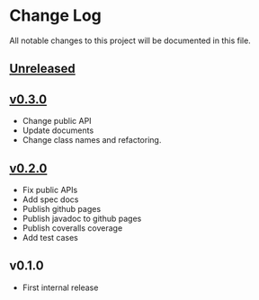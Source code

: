 # Change Log
All notable changes to this project will be documented in this file.

## [Unreleased]

## [v0.3.0]
* Change public API
* Update documents
* Change class names and refactoring.

## [v0.2.0]
* Fix public APIs
* Add spec docs
* Publish github pages
* Publish javadoc to github pages
* Publish coveralls coverage
* Add test cases

## v0.1.0
* First internal release

[Unreleased]: https://github.com/eb4j/pdic4j/compare/v0.3.0...HEAD
[v0.3.0]: https://github.com/eb4j/pdic4j/compare/v0.2.0...v0.3.0
[v0.2.0]: https://github.com/eb4j/pdic4j/compare/v0.1.0...v0.2.0
